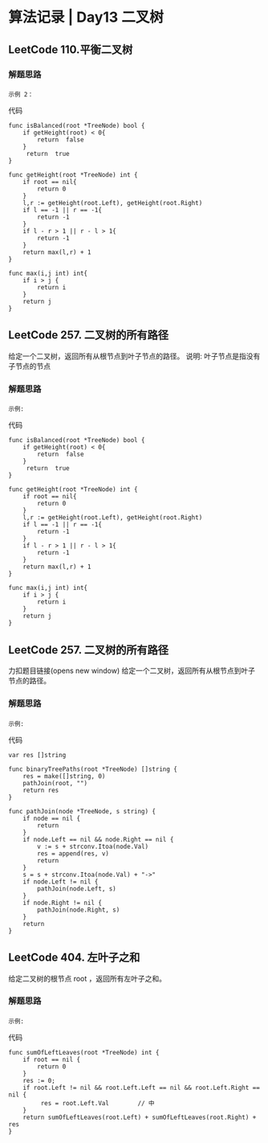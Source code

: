 
# 算法记录 | Day13 二叉树


## LeetCode  110.平衡二叉树
###  解题思路
#### 
```
示例 2：

```

代码
```
func isBalanced(root *TreeNode) bool {
    if getHeight(root) < 0{
        return  false
    }
     return  true
}

func getHeight(root *TreeNode) int {
    if root == nil{
        return 0
    }
    l,r := getHeight(root.Left), getHeight(root.Right)
    if l == -1 || r == -1{
        return -1
    }
    if l - r > 1 || r - l > 1{
        return -1
    }
    return max(l,r) + 1
}

func max(i,j int) int{
    if i > j {
        return i
    }
    return j
}
```





## LeetCode 257. 二叉树的所有路径
给定一个二叉树，返回所有从根节点到叶子节点的路径。
说明: 叶子节点是指没有子节点的节点
###  解题思路
#### 
```
示例:
```
代码
```
func isBalanced(root *TreeNode) bool {
    if getHeight(root) < 0{
        return  false
    }
     return  true
}

func getHeight(root *TreeNode) int {
    if root == nil{
        return 0
    }
    l,r := getHeight(root.Left), getHeight(root.Right)
    if l == -1 || r == -1{
        return -1
    }
    if l - r > 1 || r - l > 1{
        return -1
    }
    return max(l,r) + 1
}

func max(i,j int) int{
    if i > j {
        return i
    }
    return j
}
```




## LeetCode 257. 二叉树的所有路径
力扣题目链接(opens new window)
给定一个二叉树，返回所有从根节点到叶子节点的路径。
###  解题思路
#### 
```
示例:
```
代码
```
var res []string

func binaryTreePaths(root *TreeNode) []string {
	res = make([]string, 0)
	pathJoin(root, "")
	return res
}

func pathJoin(node *TreeNode, s string) {
	if node == nil {
		return
	}
	if node.Left == nil && node.Right == nil {
		v := s + strconv.Itoa(node.Val)
		res = append(res, v)
		return
	}
	s = s + strconv.Itoa(node.Val) + "->"
	if node.Left != nil {
		pathJoin(node.Left, s)
	}
	if node.Right != nil {
		pathJoin(node.Right, s)
	}
	return
}
```



## LeetCode 404. 左叶子之和
给定二叉树的根节点 root ，返回所有左叶子之和。
###  解题思路
#### 
```
示例:
```
代码
```
func sumOfLeftLeaves(root *TreeNode) int {
    if root == nil {
        return 0
    }
    res := 0;
    if root.Left != nil && root.Left.Left == nil && root.Left.Right == nil {
         res = root.Left.Val        // 中
    }
    return sumOfLeftLeaves(root.Left) + sumOfLeftLeaves(root.Right) +  res
}
```
